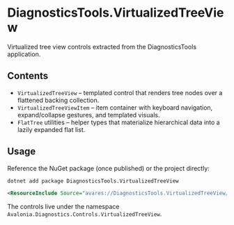 # DiagnosticsTools.VirtualizedTreeView

Virtualized tree view controls extracted from the DiagnosticsTools application.

## Contents
- `VirtualizedTreeView` – templated control that renders tree nodes over a flattened backing collection.
- `VirtualizedTreeViewItem` – item container with keyboard navigation, expand/collapse gestures, and templated visuals.
- `FlatTree` utilities – helper types that materialize hierarchical data into a lazily expanded flat list.

## Usage
Reference the NuGet package (once published) or the project directly:

```bash
dotnet add package DiagnosticsTools.VirtualizedTreeView
```

```xml
<ResourceInclude Source="avares://DiagnosticsTools.VirtualizedTreeView/Controls/VirtualizedTreeView/VirtualizedTreeView.axaml" />
```

The controls live under the namespace `Avalonia.Diagnostics.Controls.VirtualizedTreeView`.

